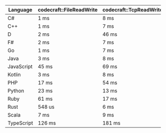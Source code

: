 | Language | codecraft::FileReadWrite | codecraft::TcpReadWrite | example::FileReadWrite | example::TcpReadWrite |
| - | --- | --- | --- | --- |
| C# | 1 ms | 8 ms | 6 ms | 232 us |
| C++ | 1 ms | 7 ms | 436 us | 144 us |
| D | 2 ms | 46 ms | 486 us | 337 us |
| F# | 2 ms | 7 ms | 1 ms | 442 us |
| Go | 1 ms | 7 ms | 540 us | 236 us |
| Java | 3 ms | 8 ms | 1 ms | 462 us |
| JavaScript | 45 ms | 69 ms | 1 ms | 1 ms |
| Kotlin | 3 ms | 8 ms | 1 ms | 405 us |
| PHP | 17 ms | 54 ms | 1 ms | 414 us |
| Python | 23 ms | 13 ms | 1 ms | 257 us |
| Ruby | 61 ms | 17 ms | 2 ms | 1 ms |
| Rust | 548 us | 6 ms | 365 us | 100 us |
| Scala | 7 ms | 9 ms | 4 ms | 1 ms |
| TypeScript | 126 ms | 181 ms | 2 ms | 1 ms |